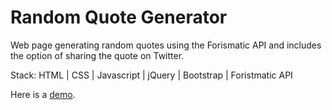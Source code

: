 # Random Quote Generator
Web page generating random quotes using the Forismatic API and includes the option of sharing the quote on Twitter. 

Stack: HTML | CSS | Javascript | jQuery | Bootstrap | Foristmatic API

Here is a [demo](https://senemsoy.github.io/quotegenerator/). 
